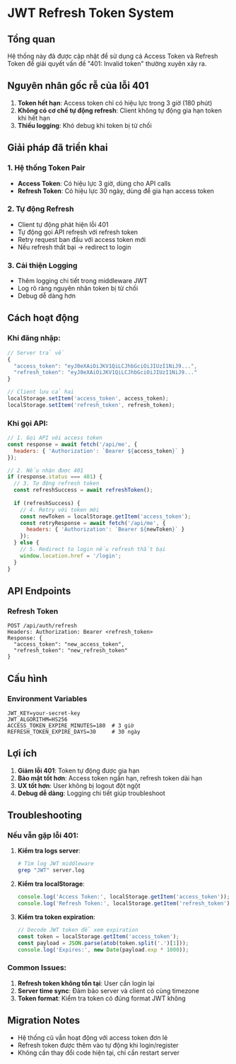 # JWT Refresh Token System

## Tổng quan

Hệ thống này đã được cập nhật để sử dụng cả Access Token và Refresh Token để giải quyết vấn đề "401: Invalid token" thường xuyên xảy ra.

## Nguyên nhân gốc rễ của lỗi 401

1. **Token hết hạn**: Access token chỉ có hiệu lực trong 3 giờ (180 phút)
2. **Không có cơ chế tự động refresh**: Client không tự động gia hạn token khi hết hạn
3. **Thiếu logging**: Khó debug khi token bị từ chối

## Giải pháp đã triển khai

### 1. Hệ thống Token Pair
- **Access Token**: Có hiệu lực 3 giờ, dùng cho API calls
- **Refresh Token**: Có hiệu lực 30 ngày, dùng để gia hạn access token

### 2. Tự động Refresh
- Client tự động phát hiện lỗi 401
- Tự động gọi API refresh với refresh token
- Retry request ban đầu với access token mới
- Nếu refresh thất bại → redirect to login

### 3. Cải thiện Logging
- Thêm logging chi tiết trong middleware JWT
- Log rõ ràng nguyên nhân token bị từ chối
- Debug dễ dàng hơn

## Cách hoạt động

### Khi đăng nhập:
```javascript
// Server trả về
{
  "access_token": "eyJ0eXAiOiJKV1QiLCJhbGciOiJIUzI1NiJ9...",
  "refresh_token": "eyJ0eXAiOiJKV1QiLCJhbGciOiJIUzI1NiJ9..."
}

// Client lưu cả hai
localStorage.setItem('access_token', access_token);
localStorage.setItem('refresh_token', refresh_token);
```

### Khi gọi API:
```javascript
// 1. Gọi API với access token
const response = await fetch('/api/me', {
  headers: { 'Authorization': `Bearer ${access_token}` }
});

// 2. Nếu nhận được 401
if (response.status === 401) {
  // 3. Tự động refresh token
  const refreshSuccess = await refreshToken();
  
  if (refreshSuccess) {
    // 4. Retry với token mới
    const newToken = localStorage.getItem('access_token');
    const retryResponse = await fetch('/api/me', {
      headers: { 'Authorization': `Bearer ${newToken}` }
    });
  } else {
    // 5. Redirect to login nếu refresh thất bại
    window.location.href = '/login';
  }
}
```

## API Endpoints

### Refresh Token
```
POST /api/auth/refresh
Headers: Authorization: Bearer <refresh_token>
Response: {
  "access_token": "new_access_token",
  "refresh_token": "new_refresh_token"
}
```

## Cấu hình

### Environment Variables
```env
JWT_KEY=your-secret-key
JWT_ALGORITHM=HS256
ACCESS_TOKEN_EXPIRE_MINUTES=180  # 3 giờ
REFRESH_TOKEN_EXPIRE_DAYS=30     # 30 ngày
```

## Lợi ích

1. **Giảm lỗi 401**: Token tự động được gia hạn
2. **Bảo mật tốt hơn**: Access token ngắn hạn, refresh token dài hạn
3. **UX tốt hơn**: User không bị logout đột ngột
4. **Debug dễ dàng**: Logging chi tiết giúp troubleshoot

## Troubleshooting

### Nếu vẫn gặp lỗi 401:

1. **Kiểm tra logs server**:
   ```bash
   # Tìm log JWT middleware
   grep "JWT" server.log
   ```

2. **Kiểm tra localStorage**:
   ```javascript
   console.log('Access Token:', localStorage.getItem('access_token'));
   console.log('Refresh Token:', localStorage.getItem('refresh_token'));
   ```

3. **Kiểm tra token expiration**:
   ```javascript
   // Decode JWT token để xem expiration
   const token = localStorage.getItem('access_token');
   const payload = JSON.parse(atob(token.split('.')[1]));
   console.log('Expires:', new Date(payload.exp * 1000));
   ```

### Common Issues:

1. **Refresh token không tồn tại**: User cần login lại
2. **Server time sync**: Đảm bảo server và client có cùng timezone
3. **Token format**: Kiểm tra token có đúng format JWT không

## Migration Notes

- Hệ thống cũ vẫn hoạt động với access token đơn lẻ
- Refresh token được thêm vào tự động khi login/register
- Không cần thay đổi code hiện tại, chỉ cần restart server 